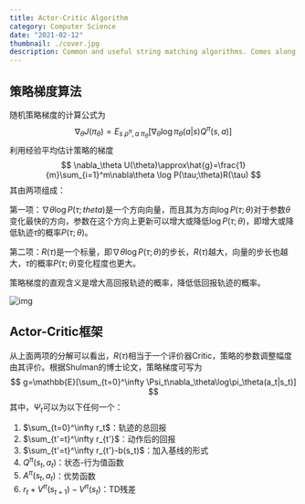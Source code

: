 ```yaml
---
title: Actor-Critic Algorithm
category: Computer Science
date: "2021-02-12"
thumbnail: ./cover.jpg
description: Common and useful string matching algorithms. Comes along with LeetCode examples.
---
```


## 策略梯度算法

随机策略梯度的计算公式为
$$
\nabla_\theta J(\pi_\theta)=E_{s\ \rho^\pi,a\ \pi_\theta}[\nabla_\theta \log\pi_\theta(a|s)Q^\pi(s,a)]
$$
利用经验平均估计策略的梯度
$$
\nabla_\theta U(\theta)\approx\hat{g}=\frac{1}{m}\sum_{i=1}^m\nabla\theta \log P(\tau;\theta)R(\tau)
$$
其由两项组成：

第一项：$\nabla\theta \log P(\tau;theta)$是一个方向向量，而且其为方向$\log P(\tau;\theta)$对于参数$\theta$变化最快的方向，参数在这个方向上更新可以增大或降低$\log P(\tau;\theta)$，即增大或降低轨迹$\tau$的概率$P(\tau;\theta)$。

第二项：$R(\tau)$是一个标量，即$\nabla\theta \log P(\tau;\theta)$的步长，$R(\tau)$越大，向量的步长也越大，$\tau$的概率$P(\tau;\theta)$变化程度也更大。

策略梯度的直观含义是增大高回报轨迹的概率，降低低回报轨迹的概率。

![img](https://pic2.zhimg.com/80/v2-8dbaaa0b69b6ad6a628d83953c527e59_1440w.png)

## Actor-Critic框架

从上面两项的分解可以看出，$R(\tau)$相当于一个评价器Critic，策略的参数调整幅度由其评价。根据Shulman的博士论文，策略梯度可写为
$$
g=\mathbb{E}[\sum_{t=0}^\infty \Psi_t\nabla_\theta\log\pi_\theta(a_t|s_t)]
$$
其中，$\Psi_t$可以为以下任何一个：

1. $\sum_{t=0}^\infty r_t$：轨迹的总回报
2. $\sum_{t'=t}^\infty r_{t'}$：动作后的回报
3. $\sum_{t'=t}^\infty r_{t'}-b(s_t)$：加入基线的形式
4. $Q^\pi(s_t,a_t)$：状态-行为值函数
5. $A^\pi(s_t,a_t)$：优势函数
6. $r_t+V^\pi(s_{t+1})-V^\pi(s_{t})$：TD残差